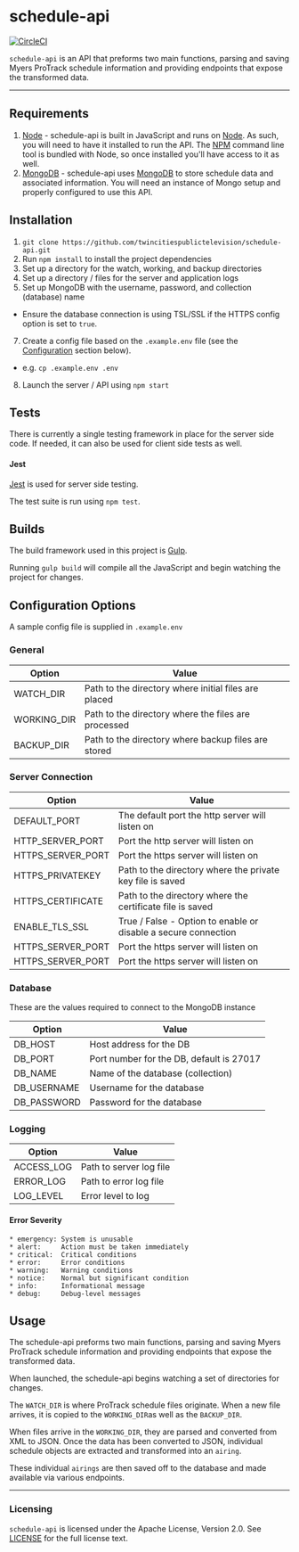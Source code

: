 # schedule-api
[![CircleCI](https://circleci.com/gh/twincitiespublictelevision/schedule-api.svg?style=svg)](https://circleci.com/gh/twincitiespublictelevision/schedule-api)

`schedule-api` is an API that preforms two main functions, parsing and saving Myers ProTrack schedule information and providing endpoints that expose the transformed data.

---

## Requirements

1. [Node](https://nodejs.org/) - schedule-api is built in JavaScript and runs on [Node](https://nodejs.org/en/). As such, you will need to have it installed to run the API.  The [NPM](https://www.npmjs.com) command line tool is bundled with Node, so once installed you'll have access to it as well.
2. [MongoDB](https://www.mongodb.com/) - schedule-api uses [MongoDB](https://www.mongodb.com/) to store schedule data and associated information.  You will need an instance of Mongo setup and properly configured to use this API.

## Installation

1. `git clone https://github.com/twincitiespublictelevision/schedule-api.git`
2. Run `npm install` to install the project dependencies
4. Set up a directory for the watch, working, and backup directories
5. Set up a directory / files for the server and application logs
6. Set up MongoDB with the username, password, and collection (database) name
 * Ensure the database connection is using TSL/SSL if the HTTPS config option is set to `true`.
7. Create a config file based on the `.example.env` file (see the [Configuration](#configuration-options) section below).
 * e.g. `cp .example.env .env`
8. Launch the server / API using `npm start`

## Tests

There is currently a single testing framework in place for the server side code.  If needed, it can also be used for client side tests as well.

#### Jest

[Jest](https://facebook.github.io/jest/) is used for server side testing.

The test suite is run using `npm test`.

## Builds

The build framework used in this project is [Gulp](http://gulpjs.com).

Running `gulp build` will compile all the JavaScript and begin watching the project for changes.


## Configuration Options

A sample config file is supplied in `.example.env`

### General

| Option             | Value                                                |
| ------------------ | ---------------------------------------------        |
| WATCH_DIR          | Path to the directory where initial files are placed |
| WORKING_DIR        | Path to the directory where the files are processed  |
| BACKUP_DIR         | Path to the directory where backup files are stored  |

### Server Connection

| Option             | Value                                                |
| ------------------ | ---------------------------------------------        |
| DEFAULT_PORT       | The default port the http server will listen on      |
| HTTP\_SERVER_PORT   | Port the http server will listen on                  |
| HTTPS\_SERVER_PORT  | Port the https server will listen on                 |
| HTTPS_PRIVATEKEY    | Path to the directory where the private key file is saved |
| HTTPS_CERTIFICATE   | Path to the directory where the certificate file is saved |
| ENABLE\_TLS_SSL      | True / False - Option to enable or disable a secure connection     |
| HTTPS\_SERVER_PORT  | Port the https server will listen on                 |
| HTTPS\_SERVER_PORT  | Port the https server will listen on                 |

### Database

These are the values required to connect to the MongoDB instance

| Option      | Value                                    |
| --------    | --------                                 |
| DB_HOST     | Host address for the DB                  |
| DB_PORT     | Port number for the DB, default is 27017 |
| DB_NAME     | Name of the database (collection)        |
| DB_USERNAME | Username for the database                |
| DB_PASSWORD | Password for the database                |

### Logging

| Option     | Value                   |
| --------   | ----------------        |
| ACCESS_LOG | Path to server log file |
| ERROR_LOG  | Path to error log file  |
| LOG_LEVEL  | Error level to log      |

#### Error Severity
```
* emergency: System is unusable
* alert:     Action must be taken immediately
* critical:  Critical conditions
* error:     Error conditions
* warning:   Warning conditions
* notice:    Normal but significant condition
* info:      Informational message
* debug:     Debug-level messages
```

## Usage

The schedule-api preforms two main functions, parsing and saving Myers ProTrack schedule information and providing endpoints that expose the transformed data.

When launched, the schedule-api begins watching a set of directories for changes.

The `WATCH_DIR` is where ProTrack schedule files originate.  When a new file arrives, it is copied to the `WORKING_DIR`as well as the `BACKUP_DIR`.

When files arrive in the `WORKING_DIR`, they are parsed and converted from XML to JSON.  Once the data has been converted to JSON, individual schedule objects are extracted and transformed into an `airing`.

These individual `airings` are then saved off to the database and made available via various endpoints.

---

### Licensing

`schedule-api` is licensed under the Apache License, Version 2.0. See [LICENSE](LICENSE.md) for the full license text.
